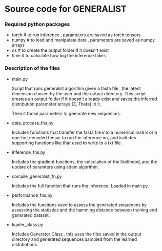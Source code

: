 # Source code for GENERALIST 
### Required python packages 
- torch # to run inference , parameters are saved as torch tensors
- numpy # to load and manipulate data , parameters are saved as numpy arrays
- os    # to create the output folder if it doesn't exist
- time  # to calculate how log the inference takes

### Description of the files 
- main.py

    Script that runs generalist algorithm given a fasta file , the latent dimension chosen by the user and the output directory. This script creates an output folder if it doesn't already exist and saves the inferred distribution parameter arrays (Z, Theta) in it. 
    
    Then it those parameters to geenrate new sequences.

- data_process_fns.py

    Includes functions that transfer the fasta file into a numerical matrix or a one-hot encoded tensor to run the inference on, and includes supporting functions like that used to write to a txt file. 

- inference_fns.py

    Includes the gradient functions, the calculation of the likelihood, and the update of paramters using adam algorithm.

- compile_generalist_fn.py

    Includes the full function that runs the inference. Loaded in main.py.

- performance_fns.py

    Includes the funcitons used to assess the generated sequences by assessing the statistics and the hamming distance between training and generated dataset.

- loader_class.py

    Includes Generator Class , this uses the files saved in the output directory and generated sequences sampled from the learned distributions. 